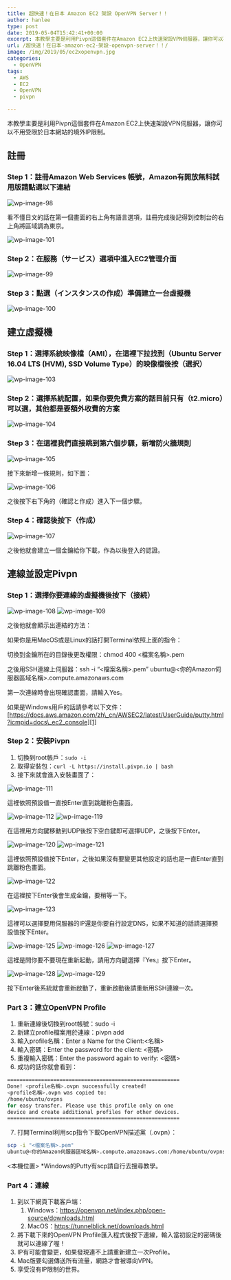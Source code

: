 ```yaml
---
title: 超快速！在日本 Amazon EC2 架設 OpenVPN Server！！
author: hanlee
type: post
date: 2019-05-04T15:42:41+00:00
excerpt: 本教學主要是利用Pivpn這個套件在Amazon EC2上快速架設VPN伺服器，讓你可以不用受限於日本網站的境外IP限制。
url: /超快速！在日本-amazon-ec2-架設-openvpn-server！！/
image: /img/2019/05/ec2xopenvpn.jpg
categories:
  - OpenVPN
tags:
  - AWS
  - EC2
  - OpenVPN
  - pivpn

---
```


本教學主要是利用Pivpn這個套件在Amazon EC2上快速架設VPN伺服器，讓你可以不用受限於日本網站的境外IP限制。

## 註冊

### Step 1：註冊Amazon Web Services 帳號，Amazon有開放無料試用版請點選以下連結

![wp-image-98](/img/2019/05/スクリーンショット-2018-02-11-23.55.21.png)

看不懂日文的話在第一個畫面的右上角有語言選項，註冊完成後記得到控制台的右上角將區域調為東京。

![wp-image-101](/img/2019/05/スクリーンショット-2018-02-12-0.05.39.png)

### Step 2：在服務（サービス）選項中進入EC2管理介面

![wp-image-99](/img/2019/05/スクリーンショット-2018-02-11-23.55.58.png)

### Step 3：點選（インスタンスの作成）準備建立一台虛擬機

![wp-image-100](/img/2019/05/スクリーンショット-2018-02-11-23.56.10.png)

## 建立虛擬機

### Step 1：選擇系統映像檔（AMI），在這裡下拉找到（Ubuntu Server 16.04 LTS (HVM), SSD Volume Type）的映像檔後按（選択）

![wp-image-103](/img/2019/05/スクリーンショット-2018-02-12-0.14.05.png)

### Step 2：選擇系統配置，如果你要免費方案的話目前只有（t2.micro）可以選，其他都是要額外收費的方案

![wp-image-104](/img/2019/05/スクリーンショット-2018-02-12-0.18.24.png)

### Step 3：在這裡我們直接跳到第六個步驟，新增防火牆規則

![wp-image-105](/img/2019/05/スクリーンショット-2018-02-12-0.21.34.png)

接下來新增一條規則，如下圖：

![wp-image-106](/img/2019/05/スクリーンショット-2018-02-12-0.23.32.png)

之後按下右下角的（確認と作成）進入下一個步驟。

### Step 4：確認後按下（作成）

![wp-image-107](/img/2019/05/スクリーンショット-2018-02-12-0.27.14.png)

之後他就會建立一個金鑰給你下載，作為以後登入的認證。

## 連線並設定Pivpn

### Step 1：選擇你要連線的虛擬機後按下（接続）

![wp-image-108](/img/2019/05/スクリーンショット-2018-02-12-0.33.42.png)
![wp-image-109](/img/2019/05/スクリーンショット-2018-02-12-0.37.52.png)

之後他就會顯示出連結的方法：

如果你是用MacOS或是Linux的話打開Terminal依照上面的指令：

切換到金鑰所在的目錄後更改權限：chmod 400 <檔案名稱>.pem

之後用SSH連線上伺服器：ssh -i &#8220;<檔案名稱>.pem&#8221;
ubuntu@<你的Amazon伺服器區域名稱>.compute.amazonaws.com

第一次連線時會出現確認畫面，請輸入Yes。

如果是Windows用戶的話請參考以下文件：[https://docs.aws.amazon.com/zh\_cn/AWSEC2/latest/UserGuide/putty.html?icmpid=docs\_ec2_console][1]

### Step 2：安裝Pivpn

1. 切換到root帳戶：`sudo -i`
2. 取得安裝包：`curl -L https://install.pivpn.io | bash`
3. 接下來就會進入安裝畫面了：

![wp-image-111](/img/2019/05/スクリーンショット-2018-02-12-0.54.01.png)

這裡依照預設值一直按Enter直到跳離粉色畫面。

![wp-image-112](/img/2019/05/スクリーンショット-2018-02-12-0.54.07.png)
![wp-image-119](/img/2019/05/スクリーンショット-2018-02-12-0.54.32.png)

在這裡用方向鍵移動到UDP後按下空白鍵即可選擇UDP，之後按下Enter。

![wp-image-120](/img/2019/05/スクリーンショット-2018-02-12-0.54.42.png)
![wp-image-121](/img/2019/05/スクリーンショット-2018-02-12-0.54.46.png)

這裡依照預設值按下Enter，之後如果沒有要變更其他設定的話也是一直Enter直到跳離粉色畫面。

![wp-image-122](/img/2019/05/スクリーンショット-2018-02-12-0.54.50.png)

在這裡按下Enter後會生成金鑰，要稍等一下。

![wp-image-123](/img/2019/05/スクリーンショット-2018-02-12-0.54.54.png)

這裡可以選擇要用伺服器的IP還是你要自行設定DNS，如果不知道的話請選擇預設值按下Enter。

![wp-image-125](/img/2019/05/スクリーンショット-2018-02-12-1.04.35.png)
![wp-image-126](/img/2019/05/スクリーンショット-2018-02-12-1.04.39.png)
![wp-image-127](/img/2019/05/スクリーンショット-2018-02-12-1.04.44.png)

這裡是問你要不要現在重新起動，請用方向鍵選擇『Yes』按下Enter。

![wp-image-128](/img/2019/05/スクリーンショット-2018-02-12-1.04.49.png)
![wp-image-129](/img/2019/05/スクリーンショット-2018-02-12-1.04.55.png)

按下Enter後系統就會重新啟動了，重新啟動後請重新用SSH連線一次。

### Part 3：建立OpenVPN Profile

1. 重新連線後切換到root帳號：sudo -i
2. 新建立profile檔案用於連線：pivpn add
3. 輸入profile名稱：Enter a Name for the Client:<名稱>
4. 輸入密碼：Enter the password for the client: <密碼>
5. 重複輸入密碼：Enter the password again to verify: <密碼>
6. 成功的話你就會看到：

```bash
========================================================
Done! <profile名稱>.ovpn successfully created!
<profile名稱>.ovpn was copied to:
/home/ubuntu/ovpns
for easy transfer. Please use this profile only on one
device and create additional profiles for other devices.
========================================================
```

7. 打開Terminal利用scp指令下載OpenVPN描述黨（.ovpn）：

```bash
scp -i "<檔案名稱>.pem"
ubuntu@<你的Amazon伺服器區域名稱>.compute.amazonaws.com:/home/ubuntu/ovpns/<profile名稱>.ovpn
```

<本機位置> *Windows的Putty有scp請自行去搜尋教學。

### Part 4：連線

1. 到以下網頁下載客戶端：
   1. Windows：<https://openvpn.net/index.php/open-source/downloads.html>
   2. MacOS：<https://tunnelblick.net/downloads.html>
2. 將下載下來的OpenVPN Profile匯入程式後按下連線，輸入當初設定的密碼後就可以連線了喔！
3. IP有可能會變更，如果發現連不上請重新建立一次Profile。
4. Mac版要勾選傳送所有流量，網路才會被導向VPN。
5. 享受沒有IP限制的世界。

[1]: https://docs.aws.amazon.com/zh_cn/AWSEC2/latest/UserGuide/putty.html?icmpid=docs_ec2_console

